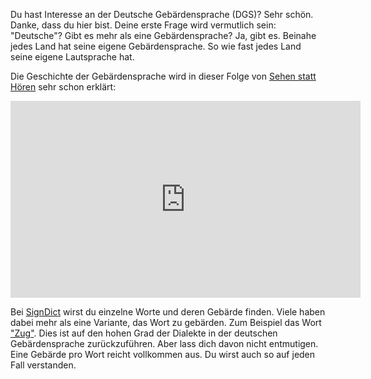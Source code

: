 Du hast Interesse an der Deutsche Gebärdensprache (DGS)? Sehr schön.
Danke, dass du hier bist. Deine erste Frage wird vermutlich sein:
"Deutsche"? Gibt es mehr als eine Gebärdensprache? Ja, gibt es.
Beinahe jedes Land hat seine eigene Gebärdensprache. So wie fast
jedes Land seine eigene Lautsprache hat.

Die Geschichte der Gebärdensprache wird in dieser Folge von
[Sehen statt Hören](https://www.br.de/br-fernsehen/sendungen/sehen-statt-hoeren/index.html)
sehr schon erklärt:

<iframe width="560" height="315" src="https://www.youtube.com/embed/oZNxrglfbYg" frameborder="0" allow="accelerometer; autoplay; encrypted-media; gyroscope; picture-in-picture" allowfullscreen></iframe>

Bei [SignDict](http://signdict.org) wirst du einzelne Worte und deren Gebärde
finden. Viele haben dabei mehr als eine Variante, das Wort zu gebärden. Zum Beispiel
das Wort ["Zug"](https://signdict.org/entry/835-zug). Dies ist auf den hohen
Grad der Dialekte in der deutschen Gebärdensprache zurückzuführen. Aber lass dich
davon nicht entmutigen. Eine Gebärde pro Wort reicht vollkommen aus. Du wirst
auch so auf jeden Fall verstanden.
